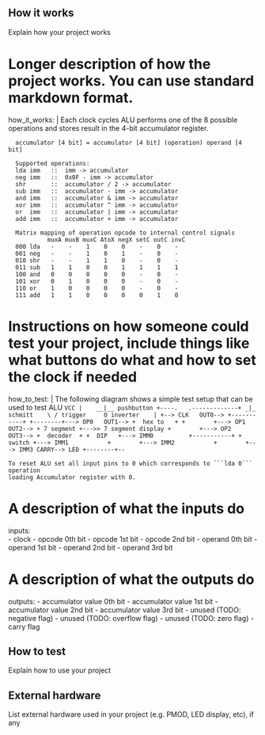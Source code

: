 <!---

This file is used to generate your project datasheet. Please fill in the information below and delete any unused
sections.

You can also include images in this folder and reference them in the markdown. Each image must be less than
512 kb in size, and the combined size of all images must be less than 1 MB.
-->

## How it works

Explain how your project works

# Longer description of how the project works. You can use standard markdown format.
  how_it_works: |
      Each clock cycles ALU performs one of the 8 possible operations and stores result in the 4-bit accumulator register.

      accumulator [4 bit] = accumulator [4 bit] (operation) operand [4 bit]

      Supported operations:
      lda imm   ::  imm -> accumulator
      neg imm   ::  0x0F - imm -> accumulator
      shr       ::  accumulator / 2 -> accumulator
      sub imm   ::  accumulator - imm -> accumulator
      and imm   ::  accumulator & imm -> accumulator
      xor imm   ::  accumulator ^ imm -> accumulator
      or  imm   ::  accumulator | imm -> accumulator
      add imm   ::  accumulator + imm -> accumulator

      Matrix mapping of operation opcode to internal control signals
               muxA muxB muxC AtoX negX setC outC invC
      000 lda   -    -    1    0    0    -    0    -
      001 neg   -    -    1    0    1    -    0    -
      010 shr   -    -    1    1    0    -    0    -
      011 sub   1    1    0    0    1    1    1    1
      100 and   0    0    0    0    0    -    0    -
      101 xor   0    1    0    0    0    -    0    -
      110 or    1    0    0    0    0    -    0    -
      111 add   1    1    0    0    0    0    1    0


# Instructions on how someone could test your project, include things like what buttons do what and how to set the clock if needed
  how_to_test:  |
    The following diagram shows a simple test setup that can be used to test ALU
    ```
      VCC
      |    __|__ pushbutton
      +----.   .-------------+
                            _|_
                 schmitt    \ /
                 trigger     O
                 inverter    |
                             +--> CLK   OUT0--> +-----------+
                   +--------+---> OP0   OUT1--> +  hex to   +
                   +        +---> OP1   OUT2--> + 7 segment +--->> 7 segment display
                   +        +---> OP2   OUT3--> +  decoder  +
                   +  DIP   +---> IMM0          +-----------+
                   + switch +---> IMM1          
                   +        +---> IMM2          
                   +        +---> IMM3 CARRY--> LED
                   +--------+--
    ```
    
    To reset ALU set all input pins to 0 which corresponds to ```lda 0``` operation
    loading Accumulator register with 0.

# A description of what the inputs do
  inputs:               
    - clock
    - opcode 0th bit
    - opcode 1st bit
    - opcode 2nd bit
    - operand 0th bit
    - operand 1st bit
    - operand 2nd bit
    - operand 3rd bit
# A description of what the outputs do
  outputs:
    - accumulator value 0th bit
    - accumulator value 1st bit
    - accumulator value 2nd bit
    - accumulator value 3rd bit
    - unused (TODO: negative flag)
    - unused (TODO: overflow flag)
    - unused (TODO: zero flag)
    - carry flag

## How to test

Explain how to use your project

## External hardware

List external hardware used in your project (e.g. PMOD, LED display, etc), if any
